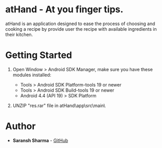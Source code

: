 # atHand - At you finger tips.
   atHand is an application designed to ease the process of
    choosing and cooking a recipe by provide user the recipe with available ingredients in their kitchen.
# Getting Started
1. Open Window &gt; Android SDK Manager, make sure you have these modules
    installed:
    * Tools &gt; Android SDK Platform-tools 19 or newer
    * Tools &gt; Android SDK Build-tools 19 or newer
    * Android 4.4 (API 19) &gt; SDK Platform
    
2. UNZIP "res.rar" file in atHand\app\src\main\

# Author

* **Saransh Sharma** - [GitHub](https://github.com/lukeiceslinger)

